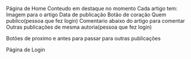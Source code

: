 Página de Home 
     Conteudo em destaque no momento
     Cada artigo tem:
             Imagem para o artigo
             Data de publicação
             Botão de coração
             Quem publico(pessoa que fez login)
     Comentario abaixo do artigo para comentar
Outras publicações de mesma autoria(pessoa que fez login)

Botões de proximo e antes para passar para outras publicações

Página de Login
